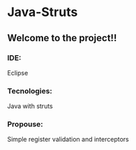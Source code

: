 # Java-Struts

## Welcome to the project!!

### IDE:
Eclipse

### Tecnologies:
Java with struts

### Propouse:
Simple register validation and interceptors
